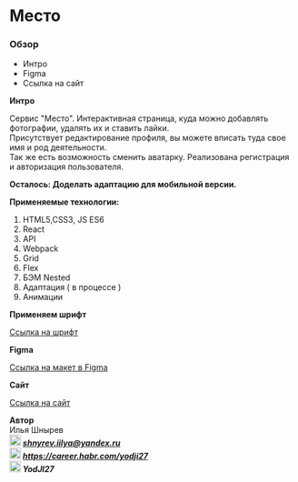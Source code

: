 # Место 

### Обзор
* Интро
* Figma
* Ссылка на сайт

**Интро**
 
 Сервис "Место". Интерактивная страница, куда можно добавлять фотографии, удалять их и ставить лайки.  
 Присутствует редактирование профиля, вы можете вписать туда свое имя и род деятельности.  
 Так же есть возможность сменить аватарку. Реализована регистрация и авторизация пользователя.

**Осталось: Доделать адаптацию для мобильной версии.**

**Применяемые технологии:**
1) HTML5,CSS3, JS ES6
2) React
3) API
4) Webpack
5) Grid
6) Flex
7) БЭМ Nested
8) Адаптация ( в процессе )
9) Анимации
 
**Применяем шрифт**  

[Ссылка на шрифт](https://rsms.me/inter/)  

**Figma**

[Ссылка на макет в Figma](https://www.figma.com/file/StZjf8HnoeLdiXS7dYrLAh/JavaScript.-Sprint-4?node-id=3%3A186)

**Cайт**
 
[Ссылка на сайт](https://yodji27.github.io/react-mesto-auth/)
 
**Автор**  
Илья Шнырев  
***<img src="https://www.pngrepo.com/png/285/170/email.png" width="20" height="20">  shnyrev.iilya@yandex.ru***   
***<img src="https://simpleicons.org/icons/habr.svg" width="20" height="20">  https://career.habr.com/yodji27***  
***<img src="https://simpleicons.org/icons/telegram.svg" width="20" height="20">  YodJI27***  


